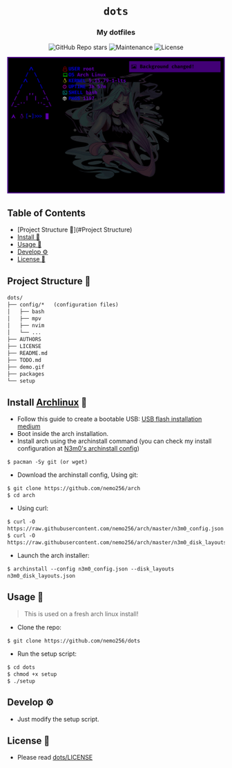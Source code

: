 <div align="center">

# `dots`

<h3>
  My dotfiles
</h3>

<!-- Badges -->
![GitHub Repo stars](https://img.shields.io/github/stars/nemo256/dots?style=for-the-badge)
![Maintenance](https://shields.io/maintenance/yes/2022?style=for-the-badge)
![License](https://shields.io/github/license/nemo256/dots?style=for-the-badge)

<!-- Demo image -->
![Demo](demo.gif)

</div>

<!-- TABLE OF CONTENTS -->
## Table of Contents

* [Project Structure 📁](#Project Structure)
* [Install 🔨](#install)
* [Usage 🚀](#usage)
* [Develop ⚙️](#develop)
* [License 📑](#license)

## Project Structure 📁
```
dots/
├── config/*   (configuration files)
│   ├── bash
│   ├── mpv
│   ├── nvim
│   └── ...
├── AUTHORS
├── LICENSE
├── README.md
├── TODO.md
├── demo.gif
├── packages
└── setup
```

## Install [Archlinux](https://archlinux.org/) 🔨
- Follow this guide to create a bootable USB: [USB flash installation medium](https://wiki.archlinux.org/title/USB_flash_installation_medium)
- Boot inside the arch installation.
- Install arch using the archinstall command (you can check my install configuration at [N3m0's archinstall config](https://github.com/nemo256/arch))
```shell
$ pacman -Sy git (or wget)
```
- Download the archinstall config, Using git:
```shell
$ git clone https://github.com/nemo256/arch
$ cd arch
```
- Using curl:
```shell
$ curl -O https://raw.githubusercontent.com/nemo256/arch/master/n3m0_config.json
$ curl -O https://raw.githubusercontent.com/nemo256/arch/master/n3m0_disk_layouts.json
```
- Launch the arch installer:
```shell
$ archinstall --config n3m0_config.json --disk_layouts n3m0_disk_layouts.json
```

## Usage 🚀
> This is used on a fresh arch linux install!
- Clone the repo:
```shell
$ git clone https://github.com/nemo256/dots
```
- Run the setup script:
```shell
$ cd dots
$ chmod +x setup
$ ./setup
```

## Develop ⚙️
- Just modify the setup script.

## License 📑
- Please read [dots/LICENSE](https://github.com/nemo256/dots/blob/master/LICENSE)
